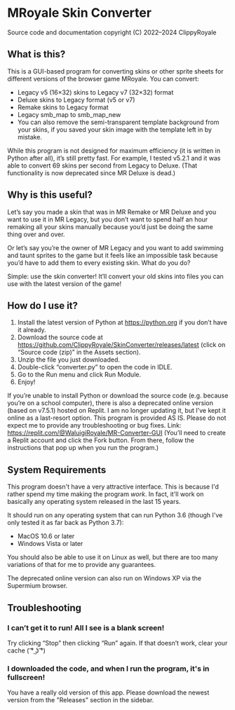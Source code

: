# MRoyale Skin Converter

Source code and documentation copyright (C) 2022–2024 ClippyRoyale

## What is this?

This is a GUI-based program for converting skins or other sprite sheets for different versions of the browser game MRoyale. You can convert:
* Legacy v5 (16×32) skins to Legacy v7 (32×32) format
* Deluxe skins to Legacy format (v5 or v7)
* Remake skins to Legacy format
* Legacy smb_map to smb_map_new
* You can also remove the semi-transparent template background from your skins, if you saved your skin image with the template left in by mistake.

While this program is not designed for maximum efficiency (it is written in Python after all), it’s still pretty fast. For example, I tested v5.2.1 and it was able to convert 69 skins per second from Legacy to Deluxe. (That functionality is now deprecated since MR Deluxe is dead.)

## Why is this useful?

Let’s say you made a skin that was in MR Remake or MR Deluxe and you want to use it in MR Legacy, but you don’t want to spend half an hour remaking all your skins manually because you’d just be doing the same thing over and over.

Or let’s say you’re the owner of MR Legacy and you want to add swimming and taunt sprites to the game but it feels like an impossible task because you’d have to add them to every existing skin. What do you do?

Simple: use the skin converter! It’ll convert your old skins into files you can use with the latest version of the game!

## How do I use it?

1. Install the latest version of Python at https://python.org if you don’t have it already.
2. Download the source code at https://github.com/ClippyRoyale/SkinConverter/releases/latest (click on “Source code (zip)” in the Assets section).
3. Unzip the file you just downloaded.
4. Double-click “converter.py” to open the code in IDLE.
5. Go to the Run menu and click Run Module.
6. Enjoy!

If you’re unable to install Python or download the source code (e.g. because you’re on a school computer), there is also a deprecated online version (based on v7.5.1) hosted on Replit. I am no longer updating it, but I’ve kept it online as a last-resort option. This program is provided AS IS. Please do not expect me to provide any troubleshooting or bug fixes. Link: https://replit.com/@WaluigiRoyale/MR-Converter-GUI (You’ll need to create a Replit account and click the Fork button. From there, follow the instructions that pop up when you run the program.)

## System Requirements
This program doesn't have a very attractive interface. This is because I'd rather spend my time making the program *work*. In fact, it'll work on basically any operating system released in the last 15 years.

It should run on any operating system that can run Python 3.6 (though I've only tested it as far back as Python 3.7):
* MacOS 10.6 or later
* Windows Vista or later

You should also be able to use it on Linux as well, but there are too many variations of that for me to provide any guarantees.

The deprecated online version can also run on Windows XP via the Supermium browser.

## Troubleshooting

### I can’t get it to run! All I see is a blank screen!

Try clicking “Stop” then clicking “Run” again. If that doesn’t work, clear your cache ( ͡° ͜ʖ ͡°)

### I downloaded the code, and when I run the program, it's in fullscreen!

You have a really old version of this app. Please download the newest version from the "Releases" section in the sidebar.
